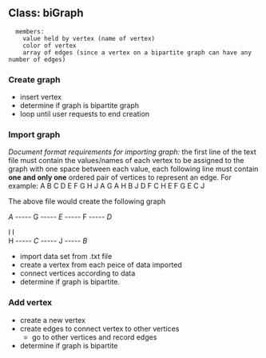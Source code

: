 ## Class: biGraph
      members:
        value held by vertex (name of vertex)
        color of vertex
        array of edges (since a vertex on a bipartite graph can have any number of edges)
        
### Create graph
  - insert vertex
  - determine if graph is bipartite graph
  - loop until user requests to end creation
  
### Import graph
_Document format requirements for importing graph:_ the first line of the text file must contain the values/names of each vertex to be assigned to the graph with one space between each value, each following line must contain __one and only one__ ordered pair of vertices to represent an edge.  For example: 
      A B C D E F G H J
      A G
      A H
      B J
      D F
      C H
      E F
      G E
      C J

The above file would create the following graph

_A_ ----- G ----- _E_ ----- F ----- _D_
  
I
I                  
H ----- _C_ ----- J ----- _B_
      
      
  - import data set from .txt file
  - create a vertex from each peice of data imported
  - connect vertices according to data
  - determine if graph is bipartite.
  
### Add vertex
  - create a new vertex
  - create edges to connect vertex to other vertices
    - go to other vertices and record edges
  - determine if graph is bipartite
  
